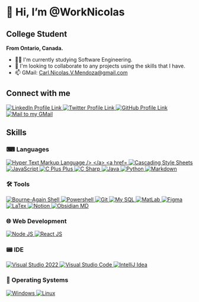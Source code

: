 <style>
  .no-underline {
    text-decoration: none;
  }
</style>

# 👋 Hi, I’m @WorkNicolas
## College Student
**From Ontario, Canada.**
- 👨‍🎓 I'm currently studying Software Engineering.
- 👀 I'm looking to collaborate to any projects using the skills that I have.
- 📫 GMail: <a href="mailto:carl.nicolas.v.mendoza@gmail.com">Carl.Nicolas.V.Mendoza@gmail.com</a>

## Connect with me
<a href="https://www.linkedin.com/in/mendoza-carl-nicolas-vinluan-37786223b/">
  <img src="https://skillicons.dev/icons?i=linkedin" alt="LinkedIn Profile Link" />
</a>
<a href="https://twitter.com/qcnvmendoza/">
  <img src="https://skillicons.dev/icons?i=twitter" alt="Twitter Profile Link" />
</a>
<a href="https://github.com/WorkNicolas">
  <img src="https://skillicons.dev/icons?i=github" alt="GitHub Profile Link" />
</a>
<a href="mailto:carl.nicolas.v.mendoza@gmail.com">
  <img src="https://skillicons.dev/icons?i=gmail" alt="Mail to my GMail" />
</a>

## Skills
### ⌨ Languages
<a href="https://developer.mozilla.org/en-US/docs/Web/HTML">
  <img src="https://skillicons.dev/icons?i=html" alt="Hyper Text Markup Language />
</a>
<a href="https://developer.mozilla.org/en-US/docs/Web/CSS">
  <img src="https://skillicons.dev/icons?i=css" alt="Cascading Style Sheets" />
</a>
<a href="https://developer.mozilla.org/en-US/docs/Web/JavaScript">
  <img src="https://skillicons.dev/icons?i=js" alt="JavaScript" />
</a>
<a href="https://en.wikipedia.org/wiki/C++">
  <img src="https://skillicons.dev/icons?i=cpp" alt="C Plus Plus" />
</a>
<a href="https://learn.microsoft.com/en-us/dotnet/csharp/">
  <img src="https://skillicons.dev/icons?i=cs" alt="C Sharp" />
</a>
<a href="https://www.java.com/en/">
  <img src="https://skillicons.dev/icons?i=java" alt="Java" />
</a>
<a href="https://www.python.org/">
  <img src="https://skillicons.dev/icons?i=py" alt="Python" />
</a>
<a href="https://www.markdownguide.org/">
  <img src="https://skillicons.dev/icons?i=md" alt="Markdown" />
</a>

### 🛠️ Tools
<a href="https://www.gnu.org/software/bash/">
  <img src="https://skillicons.dev/icons?i=bash" alt="Bourne-Again Shell" />
</a>
<a href="https://learn.microsoft.com/en-us/powershell/scripting/overview?view=powershell-7.4">
  <img src="https://skillicons.dev/icons?i=powershell" alt="Powershell" />
</a>
<a href="https://git-scm.com/">
  <img src="https://skillicons.dev/icons?i=git" alt="Git" />
</a>
<a href="https://www.mysql.com/">
  <img src="https://skillicons.dev/icons?i=mysql" alt="My SQL" />
</a>
<a href="https://www.mathworks.com/products/matlab.html">
  <img src="https://skillicons.dev/icons?i=matlab" alt="MatLab" />
</a>
<a href="https://www.figma.com/">
  <img src="https://skillicons.dev/icons?i=figma" alt="Figma" />
</a>
<a href="https://www.latex-project.org/">
  <img src="https://skillicons.dev/icons?i=latex" alt="LaTex" />
</a>
<a href="https://www.notion.so/">
  <img src="https://skillicons.dev/icons?i=notion" alt="Notion" />
</a>
<a href="https://obsidian.md/">
  <img src="https://skillicons.dev/icons?i=obsidian" alt="Obsidian MD" />
</a>


### 🌐 Web Development
<a href="https://nodejs.org/en">
  <img src="https://skillicons.dev/icons?i=nodejs" alt="Node JS" />
</a>
<a href="https://react.dev/">
  <img src="https://skillicons.dev/icons?i=react" alt="React JS" />
</a>

### 📟 IDE
<a href="https://visualstudio.microsoft.com/downloads/">
  <img src="https://skillicons.dev/icons?i=visualstudio" alt="Visual Studio 2022" />
</a>
<a href="https://code.visualstudio.com/Download">
  <img src="https://skillicons.dev/icons?i=vscode" alt="Visual Studio Code" />
</a>
<a href="https://www.jetbrains.com/idea/">
  <img src="https://skillicons.dev/icons?i=idea" alt="IntelliJ Idea" />
</a>

### 💽 Operating Systems
<a href="https://www.microsoft.com/en-ca/software-download/windows11?msockid=3e39615b776d6dc60fed75cc76c76c60">
  <img src="https://skillicons.dev/icons?i=windows" alt="Windows" />
</a>
<a href="https://www.linux.org/pages/download/">
  <img src="https://skillicons.dev/icons?i=linux" alt="Linux" />
</a>

